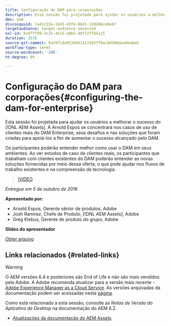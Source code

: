 ```yaml
---
title: Configuração do DAM para corporações
description: Essa sessão foi projetada para ajudar os usuários a melhorar o sucesso usando o AEM Assets. A Arnold Espos se concentrará nos casos de uso de clientes reais do DAM Enterprise, seus desafios e nas soluções que foram criadas para apoiá-los a fim de aumentar o sucesso alcançado pelo DAM.   Os participantes poderão entender melhor como usar o DAM em seus ambientes. Ao ver estudos de caso de clientes reais, os participantes que trabalham com clientes existentes do DAM poderão entender as novas soluções fornecidas por meio dessa oferta, o que pode ajudar nos fluxos de trabalho existentes e na compreensão da tecnologia.
dms: dam
discoiquuid: 7a41c23a-1b45-43f4-8b41-13d206ce6e87
targetaudience: target-audience advanced
exl-id: 6c87ff99-3c15-4e15-a0b5-d9f72ff641c5
duration: 3576
source-git-commit: 9a297cda953d4414131657f9ac84580aea0eabeb
workflow-type: tm+mt
source-wordcount: '288'
ht-degree: 0%

---
```


# Configuração do DAM para corporações{#configuring-the-dam-for-enterprise}

Esta sessão foi projetada para ajudar os usuários a melhorar o sucesso do [!DNL AEM Assets]. A Arnold Espos se concentrará nos casos de uso de clientes reais do DAM Enterprise, seus desafios e nas soluções que foram criadas para apoiá-los a fim de aumentar o sucesso alcançado pelo DAM.

Os participantes poderão entender melhor como usar o DAM em seus ambientes. Ao ver estudos de caso de clientes reais, os participantes que trabalham com clientes existentes do DAM poderão entender as novas soluções fornecidas por meio dessa oferta, o que pode ajudar nos fluxos de trabalho existentes e na compreensão da tecnologia.

>[!VIDEO](https://video.tv.adobe.com/v/19298/?quality=9)

*Entregue em 5 de outubro de 2016*

**Apresentado por:**

* Arnold Espos, Gerente sênior de produtos, Adobe
* Josh Ramirez, Chefe de Produto, [!DNL AEM Assets], Adobe
* Greg Klebus, Gerente de produto do grupo, Adobe

**Slides do apresentador**

[Obter arquivo](assets/assets-webinar-oct5final.pdf)

## Links relacionados {#related-links}

>[!WARNING]
>
>O AEM versões 6.4 e posteriores são End of Life e não são mais vendidos pela Adobe.  A Adobe recomenda atualizar para a versão mais recente - [Adobe Experience Manager as a Cloud Service](https://experienceleague.adobe.com/docs/experience-manager-cloud-service.html).  As versões arquivadas da documentação podem ser acessadas nesta [página](https://experienceleague.adobe.com/docs/experience-manager-release-information/aem-release-updates/previous-updates/aem-previous-versions.html?lang=pt-BR).
>
>Como está relacionado a esta sessão, consulte as *Notas de Versão do Aplicativo de Desktop* na documentação do AEM 6.2.

* [Atualizações da documentação do AEM Assets](https://docs.adobe.com/content/docs/en/aem/recent-documentation-updates.html)

